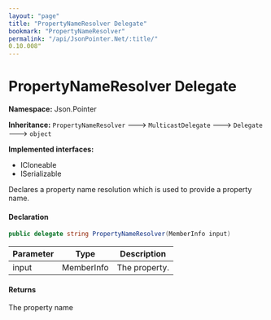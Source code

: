 ```yaml
---
layout: "page"
title: "PropertyNameResolver Delegate"
bookmark: "PropertyNameResolver"
permalink: "/api/JsonPointer.Net/:title/"
0.10.008"
---
```

# PropertyNameResolver Delegate

**Namespace:** Json.Pointer

**Inheritance:**
`PropertyNameResolver`
 🡒 
`MulticastDelegate`
 🡒 
`Delegate`
 🡒 
`object`

**Implemented interfaces:**

- ICloneable
- ISerializable

Declares a property name resolution which is used to provide a property name.

#### Declaration

```c#
public delegate string PropertyNameResolver(MemberInfo input)
```

| Parameter | Type | Description |
|---|---|---|
| input | MemberInfo | The property. |


#### Returns

The property name

